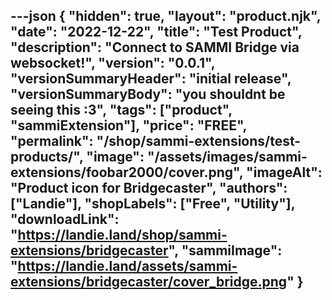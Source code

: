 ---json
{
  "hidden": true,
  "layout": "product.njk",
  "date": "2022-12-22",
  "title": "Test Product",
  "description": "Connect to SAMMI Bridge via websocket!",
  "version": "0.0.1",
  "versionSummaryHeader": "initial release",
  "versionSummaryBody": "you shouldnt be seeing this :3",
  "tags": ["product", "sammiExtension"],
  "price": "FREE",
  "permalink": "/shop/sammi-extensions/test-products/",
  "image": "/assets/images/sammi-extensions/foobar2000/cover.png",
  "imageAlt": "Product icon for Bridgecaster",
  "authors": ["Landie"],
  "shopLabels": ["Free", "Utility"],
  "downloadLink": "https://landie.land/shop/sammi-extensions/bridgecaster",
  "sammiImage": "https://landie.land/assets/sammi-extensions/bridgecaster/cover_bridge.png"
}
---
